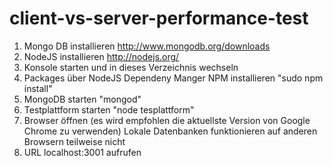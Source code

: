 client-vs-server-performance-test
=================================
1. Mongo DB installieren http://www.mongodb.org/downloads
2. NodeJS installieren http://nodejs.org/
3. Konsole starten und in dieses Verzeichnis wechseln
4. Packages über NodeJS Dependeny Manger NPM installieren
   "sudo npm install"
5. MongoDB starten
   "mongod"
6. Testplattform starten
   "node tesplattform"
7. Browser öffnen (es wird empfohlen die aktuellste Version von Google Chrome zu verwenden)
   Lokale Datenbanken funktionieren auf anderen Browsern teilweise nicht
8. URL localhost:3001 aufrufen